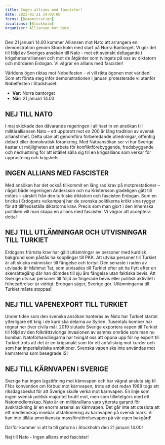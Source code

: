 ```yaml
---
title: Ingen allians med fascister!
date: 2023-01-21 14:00:00
forms: [Demonstration]
locations: [Stockholm]
organizer: Alliansen mot Nato 
---
```

Den 21 januari 14.00 kommer Alliansen mot Nato att arrangera en demonstration genom Stockholm med start på Norra Bantorget. Vi gör det till följd av Sveriges ansökan till Nato - mot ett svenskt deltagande i krigshetsaralliansen och mot de åtgärder som tvingats på oss av diktatorn och mördaren Erdogan. Vi vägrar en allians med fascister!

Världens ögon riktas mot Nobelfesten - vi vill rikta ögonen mot världen! Som ett första steg inför demonstrationen i januari protesterade vi utanför Nobelfesten i Stadshuset.

* **Var:** Norra bantorget
* **När:** 21 januari 14.00

## NEJ TILL NATO
I maj skickade den dåvarande regeringen i all hast in en ansökan till militäralliansen Nato – ett uppbrott mot en 200 år lång tradition av svensk alliansfrihet. Detta utan att genomföra förberedande utredningar, offentlig debatt eller demokratisk förankring. Med Natoansökan ser vi hur Sverige kastar ut möjligheten att arbeta för konfliktförebyggande, fredsbyggande och nedrustning för att istället sälla sig till en krigsallians som verkar för upprustning och krigshets. 

## INGEN ALLIANS MED FASCISTER
Med ansökan har det också tillkommit en lång rad krav på motprestationer – något både regeringen Andersson och nu Kristersson gladeligen gått till mötes – särskilt från den turkiske diktatorn och fascisten Erdogan. Som en bricka i Erdogans valkampanj har de svenska politikerna krökt sina ryggar för att tillfredsställa diktatorns krav. Precis som man gjort i den inhemska politiken vill man skapa en allians med fascister. Vi vägrar att acceptera detta!

## NEJ TILL UTLÄMNINGAR OCH UTVISNINGAR TILL TURKIET
Erdogans främsta krav har gällt utlämningar av personer med kurdisk bakgrund som påstås ha kopplingar till PKK. Att utvisa personer till Turkiet är att skicka människor till fängelse och tortyr. Den senaste i raden av utvisade är Mahmut Tat, som utvisades till Turkiet efter att ha flytt efter en skenrättegång där han dömdes till sju års fängelse utan faktiska bevis. Att Sverige utvisar personer till följd av fingerade bevis eller politisk aktivitet i frihetsrörelser är vidrigt. Erdogan säger, Sverige gör. Utlämningarna till Turkiet måste stoppas!

## NEJ TILL VAPENEXPORT TILL TURKIET
Under tiden som den svenska ansökan hanteras av Nato har Turkiet startat ytterligare ett krig i de kurdiska delarna av Syrien. Tusentals bomber har regnat ner över civila mål. 2019 slutade Sverige exportera vapen till Turkiet till följd av den folkrättsvidriga invasionen av samma område som man nu bombar. Natoförhandlingarna har tvingat oss att öppna upp för ny export till Turkiet trots att det är en krigsmakt som för ett anfallskrig mot kurder och som har imperialistiska ambitioner. Svenska vapen ska inte användas mot kamraterna som besegrade IS!

## NEJ TILL KÄRNVAPEN I SVERIGE
Sverige har ingen lagstiftning mot kärnvapen och har vägrat ansluta sig till FN:s konvention om förbud mot kärnvapen, trots att det redan 1968 togs ett riksdagsbeslut för att Sverige skulle verka mot kärnvapen. En linje som ingen svensk politisk majoritet brutit mot, men som tillintetgörs med ett Natomedlemskap. Nato är en militärallians vars yttersta garanti för avskräckning är en enorm arsenal av kärnvapen. Det går inte att utesluta att ett medlemskap innebär utstationering av kärnvapen på svensk mark. Vi kan inte tillåta amerikanska massförstörelsevapen på vår egen bakgård!

Därför kommer vi att ta till gatorna i Stockholm den 21 januari 14.00!

Nej till Nato - Ingen allians med fascister!